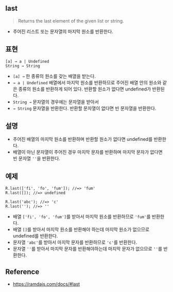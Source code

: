 ## last
> Returns the last element of the given list or string.
- 주어진 리스트 또는 문자열의 마지막 원소를 반환한다.

## 표현
```
[a] → a | Undefined
String → String
```
- `[a] →` 한 종류의 원소를 갖는 배열을 받는다.
- `→ a | Undefined` 배열에서 마지막 원소를 반환하므로 주어진 배열 안의 원소와 같은 종류의 원소를 반환하게 되어 있다. 반환할 원소가 없다면 undefined가 반환된다.
- `String →` 문자열의 경우에는 문자열을 받아서
- `→ String` 문자열을 반환한다. 반환할 문자열이 없다면 빈 문자열을 반환한다.


## 설명
- 주어진 배열의 마지막 원소를 반환하며 반환할 원소가 없다면 undefined를 반환한다.
- 배열이 아닌 문자열이 주어진 경우 마지막 문자를 반환하며 마지막 문자가 없다면 빈 문자열 `''`을 반환한다.

## 예제
```
R.last(['fi', 'fo', 'fum']); //=> 'fum'
R.last([]); //=> undefined

R.last('abc'); //=> 'c'
R.last(''); //=> ''
```
- 배열 `['fi', 'fo', 'fum']`를 받아서 마지막 원소를 반환하므로 `'fum'`를 반환한다.
- 배열 `[]`를 받아서 마지막 원소를 반환해야 하는데 마지막 원소가 없으므로 undefined를 반환한다.
- 문자열 `'abc'`를 받아서 마지막 문자를 반환하므로 `'c'`를 반환한다.
- 문자열 `''`를 받아서 마지막 문자를 반환해야하는데 마지막 문자가 없으므로 `''`를 반환한다.

## Reference
- https://ramdajs.com/docs/#last
